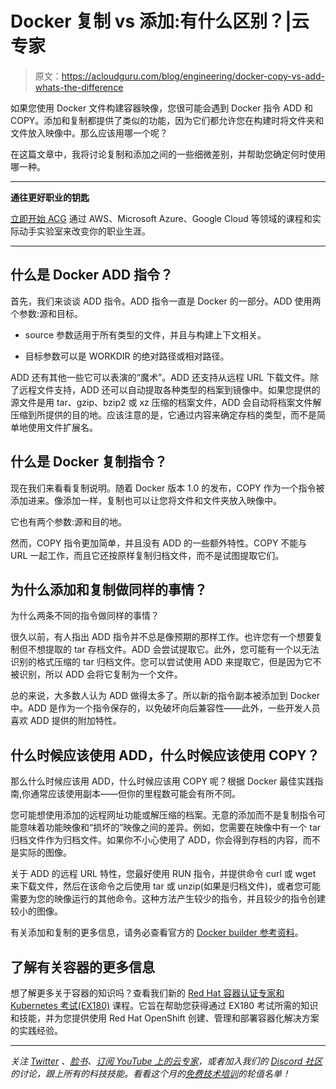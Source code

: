 # Docker 复制 vs 添加:有什么区别？|云专家

> 原文：<https://acloudguru.com/blog/engineering/docker-copy-vs-add-whats-the-difference>

如果您使用 Docker 文件构建容器映像，您很可能会遇到 Docker 指令 ADD 和 COPY。添加和复制都提供了类似的功能，因为它们都允许您在构建时将文件夹和文件放入映像中。那么应该用哪一个呢？

在这篇文章中，我将讨论复制和添加之间的一些细微差别，并帮助您确定何时使用哪一种。

* * *

**通往更好职业的钥匙**

[立即开始 ACG](https://acloudguru.com/pricing) 通过 AWS、Microsoft Azure、Google Cloud 等领域的课程和实际动手实验室来改变你的职业生涯。

* * *

## 什么是 Docker ADD 指令？

首先，我们来谈谈 ADD 指令。ADD 指令一直是 Docker 的一部分。ADD 使用两个参数:源和目标。

*   source 参数适用于所有类型的文件，并且与构建上下文相关。

*   目标参数可以是 WORKDIR 的绝对路径或相对路径。

ADD 还有其他一些它可以表演的“魔术”。ADD 还支持从远程 URL 下载文件。除了远程文件支持，ADD 还可以自动提取各种类型的档案到镜像中。如果您提供的源文件是用 tar、gzip、bzip2 或 xz 压缩的档案文件，ADD 会自动将档案文件解压缩到所提供的目的地。应该注意的是，它通过内容来确定存档的类型，而不是简单地使用文件扩展名。

## 什么是 Docker 复制指令？

现在我们来看看复制说明。随着 Docker 版本 1.0 的发布，COPY 作为一个指令被添加进来。像添加一样，复制也可以让您将文件和文件夹放入映像中。

它也有两个参数:源和目的地。

然而，COPY 指令更加简单，并且没有 ADD 的一些额外特性。COPY 不能与 URL 一起工作，而且它还按原样复制归档文件，而不是试图提取它们。

## 为什么添加和复制做同样的事情？

为什么两条不同的指令做同样的事情？

很久以前，有人指出 ADD 指令并不总是像预期的那样工作。也许您有一个想要复制但不想提取的 tar 存档文件。ADD 会尝试提取它。此外，您可能有一个以无法识别的格式压缩的 tar 归档文件。您可以尝试使用 ADD 来提取它，但是因为它不被识别，所以 ADD 会将它复制为一个文件。

总的来说，大多数人认为 ADD 做得太多了。所以新的指令副本被添加到 Docker 中。ADD 是作为一个指令保存的，以免破坏向后兼容性——此外，一些开发人员喜欢 ADD 提供的附加特性。

## 什么时候应该使用 ADD，什么时候应该使用 COPY？

那么什么时候应该用 ADD，什么时候应该用 COPY 呢？根据 Docker 最佳实践指南,你通常应该使用副本——但你的里程数可能会有所不同。

您可能想使用添加的远程网址功能或解压缩的档案。无意的添加而不是复制指令可能意味着功能映像和“损坏的”映像之间的差异。例如，您需要在映像中有一个 tar 归档文件作为归档文件。如果你不小心使用了 ADD，你会得到存档的内容，而不是实际的图像。

关于 ADD 的远程 URL 特性，您最好使用 RUN 指令，并提供命令 curl 或 wget 来下载文件，然后在该命令之后使用 tar 或 unzip(如果是归档文件)，或者您可能需要为您的映像运行的其他命令。这种方法产生较少的指令，并且较少的指令创建较小的图像。

有关添加和复制的更多信息，请务必查看官方的 [Docker builder 参考资料](https://docs.docker.com/engine/reference/builder/)。

## 了解有关容器的更多信息

想了解更多关于容器的知识吗？查看我们新的 [Red Hat 容器认证专家和 Kubernetes 考试(EX180)](https://learn.acloud.guru/course/red-hat-certified-specialist-in-containers-and-kubernetes-exam/overview) 课程。它旨在帮助您获得通过 EX180 考试所需的知识和技能，并为您提供使用 Red Hat OpenShift 创建、管理和部署容器化解决方案的实践经验。

* * *

*关注 [Twitter](https://twitter.com/acloudguru) 、[脸书](https://www.facebook.com/acloudguru)、[订阅 YouTube 上的云专家](https://www.youtube.com/c/AcloudGuru/?sub_confirmation=1)，或者加入我们的 [Discord 社区](https://discord.com/invite/acloudguru)的讨论，跟上所有的科技技能。看看这个月的[免费技术培训](https://acloudguru.com/blog/news/whats-free-at-acg)的轮值名单！*